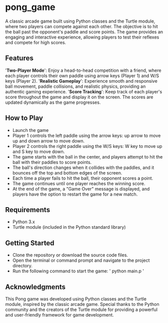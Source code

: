 # pong_game

A classic arcade game built using Python classes and the Turtle module, where two players can compete against each other. The objective is to hit the ball past the opponent's 
paddle and score points. The game provides an engaging and interactive experience, allowing players to test their reflexes and compete for high scores.

## Features
'**Two-Player Mode**': Enjoy a head-to-head competition with a friend, where each player controls their own paddle using arrow keys (Player 1) and W/S keys (Player 2).
'**Realistic Gameplay**': Experience smooth and responsive ball movement, paddle collisions, and realistic physics, providing an authentic gaming experience.
'**Score Tracking**': Keep track of each player's score throughout the game and display it on the screen. The scores are updated dynamically as the game progresses.


## How to Play

- Launch the game
- Player 1 controls the left paddle using the arrow keys: up arrow to move up and down arrow to move down.
- Player 2 controls the right paddle using the W/S keys: W key to move up and S key to move down.
- The game starts with the ball in the center, and players attempt to hit the ball with their paddles to score points.
- The ball's direction changes when it collides with the paddles, and it bounces off the top and bottom edges of the screen.
- Each time a player fails to hit the ball, their opponent scores a point.
- The game continues until one player reaches the winning score.
- At the end of the game, a "Game Over" message is displayed, and players have the option to restart the game for a new match.

## Requirements

- Python 3.x
- Turtle module (included in the Python standard library)

## Getting Started

- Clone the repository or download the source code files.
- Open the terminal or command prompt and navigate to the project directory.
- Run the following command to start the game:
    ' python main.p '

## Acknowledgments

This Pong game was developed using Python classes and the Turtle module, inspired by the classic arcade game. Special thanks to the 
Python community and the creators of the Turtle module for providing a powerful and user-friendly framework for game development.
